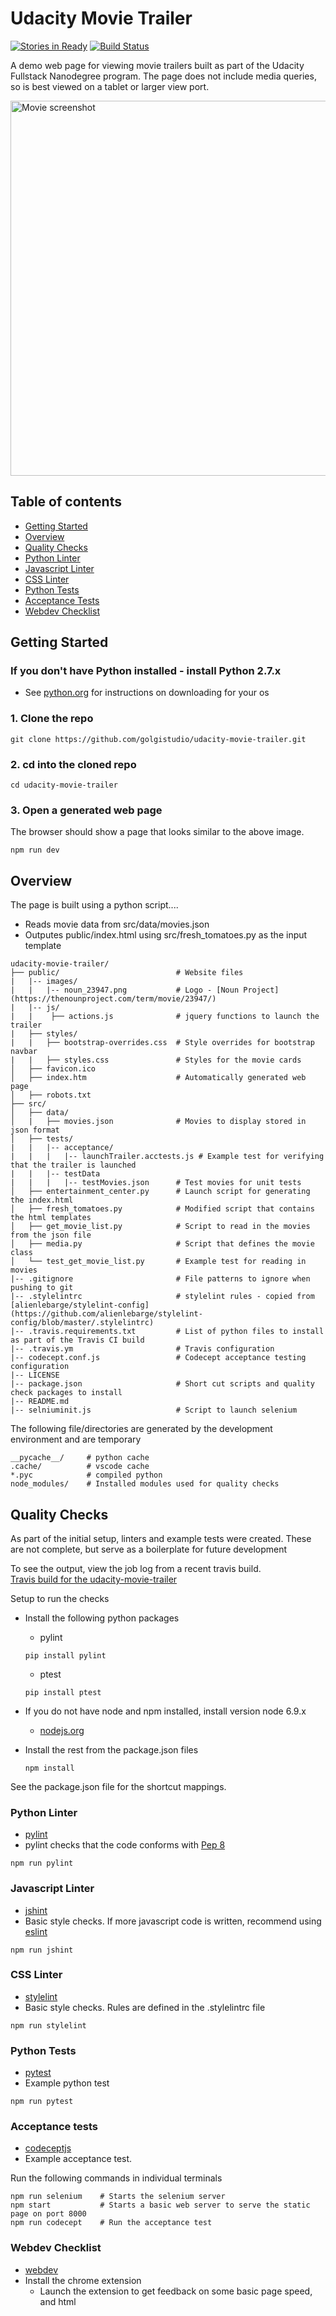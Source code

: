 # Udacity Movie Trailer

[![Stories in Ready](https://badge.waffle.io/golgistudio/udacity-movie-trailer.png?label=ready&title=Ready)](https://waffle.io/golgistudio/udacity-movie-trailer)    [![Build Status](https://travis-ci.org/golgistudio/udacity-movie-trailer.svg?branch=master)](https://travis-ci.org/golgistudio/udacity-movie-trailer)

A demo web page for viewing movie trailers built as part of the Udacity Fullstack Nanodegree program.
The page does not include media queries, so is best viewed on a tablet or larger view port.

<img src="https://raw.githubusercontent.com/wiki/golgistudio/udacity-movie-trailer/images/movie_screenshot.png" alt="Movie screenshot" width="600">

## Table of contents

* [Getting Started](#getting-started)
* [Overview](#overview)
* [Quality Checks](#quality-checks)
 * [Python Linter](#python-linter)
 * [Javascript Linter](#javascript-linter)
 * [CSS Linter](#css-linter)
 * [Python Tests](#python-tests)
 * [Acceptance Tests](#acceptance-tests)
 * [Webdev Checklist](#webdev-checklist)


## Getting Started

### If you don't have Python installed - install Python 2.7.x 
   - See [python.org](https://www.python.org/downloads/) for instructions on downloading for your os

### 1. Clone the repo

```
git clone https://github.com/golgistudio/udacity-movie-trailer.git
```

### 2. cd into the cloned repo

```
cd udacity-movie-trailer
```

### 3. Open a generated web page
The browser should show a page that looks similar to the above image.

```
npm run dev
```

## Overview

The page is built using a python script....
* Reads movie data from src/data/movies.json
* Outputes public/index.html using src/fresh_tomatoes.py as the input template   

```
udacity-movie-trailer/
├── public/                          # Website files
|   |-- images/
|   |   |-- noun_23947.png           # Logo - [Noun Project](https://thenounproject.com/term/movie/23947/) 
|   |-- js/   
|   |    ├── actions.js              # jquery functions to launch the trailer
|   ├── styles/
|   |   ├── bootstrap-overrides.css  # Style overrides for bootstrap navbar
|   |   ├── styles.css               # Styles for the movie cards
│   ├── favicon.ico
│   ├── index.htm                    # Automatically generated web page
│   ├── robots.txt
├── src/
│   ├── data/                
│   |   ├── movies.json              # Movies to display stored in json format
│   ├── tests/
|   |   |-- acceptance/
|   |   |   |-- launchTrailer.acctests.js # Example test for verifying that the trailer is launched
|   |   |-- testData
|   |   |   |-- testMovies.json      # Test movies for unit tests
│   ├── entertainment_center.py      # Launch script for generating the index.html
│   ├── fresh_tomatoes.py            # Modified script that contains the html templates
│   ├── get_movie_list.py            # Script to read in the movies from the json file
│   ├── media.py                     # Script that defines the movie class
│   └── test_get_movie_list.py       # Example test for reading in movies
|-- .gitignore                       # File patterns to ignore when pushing to git
|-- .stylelintrc                     # stylelint rules - copied from [alienlebarge/stylelint-config](https://github.com/alienlebarge/stylelint-config/blob/master/.stylelintrc)
|-- .travis.requirements.txt         # List of python files to install as part of the Travis CI build
|-- .travis.ym                       # Travis configuration
|-- codecept.conf.js                 # Codecept acceptance testing configuration
|-- LICENSE
|-- package.json                     # Short cut scripts and quality check packages to install
|-- README.md
|-- selniuminit.js                   # Script to launch selenium
```

The following file/directories are generated by the development environment and are temporary
```
__pycache__/     # python cache
.cache/          # vscode cache
*.pyc            # compiled python
node_modules/    # Installed modules used for quality checks 
```

## Quality Checks

As part of the initial setup, linters and example tests were created.  These are not
complete, but serve as a boilerplate for future development

To see the output, view the job log from a recent travis build.  
[Travis build for the udacity-movie-trailer](https://travis-ci.org/golgistudio/udacity-movie-trailer)

Setup to run the checks
* Install the following python packages
  * pylint
  ```
  pip install pylint
  ```
  * ptest
  ```
  pip install ptest 
  ```
* If you do not have node and npm installed, install version node 6.9.x
  * [nodejs.org](https://nodejs.org/en/download/)

* Install the rest from the package.json files
  ```
  npm install
  ```

See the package.json file for the shortcut mappings.

### Python Linter
* [pylint](https://www.pylint.org/)
* pylint checks that the code conforms with [Pep 8](https://www.python.org/dev/peps/pep-0008/) 

```
npm run pylint
```

### Javascript Linter
* [jshint](http://jshint.com/)
* Basic style checks.  If more javascript code is written, recommend using [eslint](http://eslint.org/)

```
npm run jshint
```

### CSS Linter
* [stylelint](http://stylelint.io/)
* Basic style checks. Rules are defined in the .stylelintrc file

```
npm run stylelint
```

### Python Tests
* [pytest](http://doc.pytest.org/en/latest/)
* Example python test

```
npm run pytest
```

### Acceptance tests
* [codeceptjs](http://codecept.io/)
* Example acceptance test.

Run the following commands in individual terminals

```
npm run selenium    # Starts the selenium server
npm start           # Starts a basic web server to serve the static page on port 8000
npm run codecept    # Run the acceptance test
```

### Webdev Checklist
* [webdev](http://webdevchecklist.com/)
* Install the chrome extension
  * Launch the extension to get feedback on some basic page speed, and html


